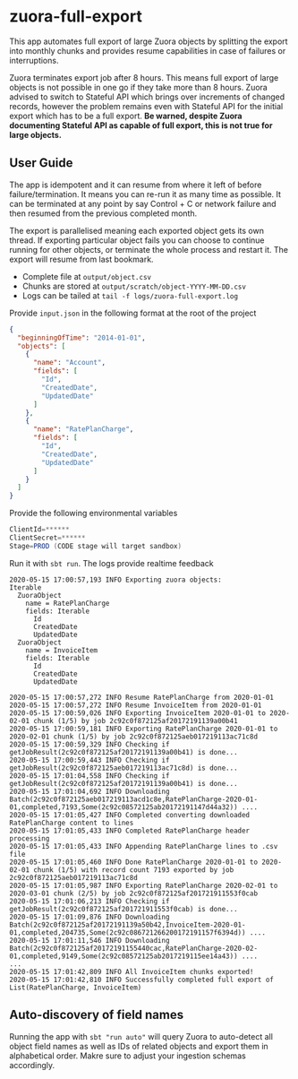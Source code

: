 # zuora-full-export

This app automates full export of large Zuora objects by splitting the export into monthly chunks and provides
resume capabilities in case of failures or interruptions.

Zuora terminates export job after 8 hours. This means full export of large objects is not possible in one go
if they take more than 8 hours. Zuora advised to switch to Stateful API which brings over increments of changed 
records, however the problem remains even with Stateful API for the initial export which has to be a full export.
**Be warned, despite Zuora documenting Stateful API as capable of full export, this is not true for large objects.**

## User Guide

The app is idempotent and it can resume from where it left of before failure/termination. 
It means you can re-run it as many time as possible. It can be terminated at any point by say
Control + C or network failure and then resumed from the previous completed month. 

The export is parallelised meaning each exported object gets its own thread. If exporting particular object fails
you can choose to continue running for other objects, or terminate the whole process and restart it. The export
will resume from last bookmark. 

* Complete file at `output/object.csv`
* Chunks are stored at `output/scratch/object-YYYY-MM-DD.csv`
* Logs can be tailed at `tail -f logs/zuora-full-export.log`

Provide `input.json` in the following format at the root of the project

```json
{
  "beginningOfTime": "2014-01-01",
  "objects": [
    {
      "name": "Account",
      "fields": [
        "Id",
        "CreatedDate",
        "UpdatedDate"
      ]
    },
    {
      "name": "RatePlanCharge",
      "fields": [
        "Id",
        "CreatedDate",
        "UpdatedDate"
      ]
    }
  ]
}
``` 

Provide the following environmental variables

```scala
ClientId=******
ClientSecret=******
Stage=PROD (CODE stage will target sandbox)
```

Run it with `sbt run`. The logs provide realtime feedback

```
2020-05-15 17:00:57,193 INFO Exporting zuora objects:
Iterable
  ZuoraObject
    name = RatePlanCharge
    fields: Iterable
      Id
      CreatedDate
      UpdatedDate
  ZuoraObject
    name = InvoiceItem
    fields: Iterable
      Id
      CreatedDate
      UpdatedDate

2020-05-15 17:00:57,272 INFO Resume RatePlanCharge from 2020-01-01
2020-05-15 17:00:57,272 INFO Resume InvoiceItem from 2020-01-01
2020-05-15 17:00:59,026 INFO Exporting InvoiceItem 2020-01-01 to 2020-02-01 chunk (1/5) by job 2c92c0f872125af20172191139a00b41
2020-05-15 17:00:59,181 INFO Exporting RatePlanCharge 2020-01-01 to 2020-02-01 chunk (1/5) by job 2c92c0f872125aeb017219113ac71c8d
2020-05-15 17:00:59,329 INFO Checking if getJobResult(2c92c0f872125af20172191139a00b41) is done...
2020-05-15 17:00:59,443 INFO Checking if getJobResult(2c92c0f872125aeb017219113ac71c8d) is done...
2020-05-15 17:01:04,558 INFO Checking if getJobResult(2c92c0f872125af20172191139a00b41) is done...
2020-05-15 17:01:04,692 INFO Downloading Batch(2c92c0f872125aeb017219113acd1c8e,RatePlanCharge-2020-01-01,completed,7193,Some(2c92c08572125ab20172191147d44a32)) ....
2020-05-15 17:01:05,427 INFO Completed converting downloaded RatePlanCharge content to lines
2020-05-15 17:01:05,433 INFO Completed RatePlanCharge header processing
2020-05-15 17:01:05,433 INFO Appending RatePlanCharge lines to .csv file
2020-05-15 17:01:05,460 INFO Done RatePlanCharge 2020-01-01 to 2020-02-01 chunk (1/5) with record count 7193 exported by job 2c92c0f872125aeb017219113ac71c8d
2020-05-15 17:01:05,987 INFO Exporting RatePlanCharge 2020-02-01 to 2020-03-01 chunk (2/5) by job 2c92c0f872125af201721911553f0cab
2020-05-15 17:01:06,213 INFO Checking if getJobResult(2c92c0f872125af201721911553f0cab) is done...
2020-05-15 17:01:09,876 INFO Downloading Batch(2c92c0f872125af20172191139a50b42,InvoiceItem-2020-01-01,completed,204735,Some(2c92c086721266200172191157f6394d)) ....
2020-05-15 17:01:11,546 INFO Downloading Batch(2c92c0f872125af20172191155440cac,RatePlanCharge-2020-02-01,completed,9149,Some(2c92c08572125ab2017219115ee14a43)) ....
...
2020-05-15 17:01:42,809 INFO All InvoiceItem chunks exported!
2020-05-15 17:01:42,810 INFO Successfully completed full export of List(RatePlanCharge, InvoiceItem)
```

## Auto-discovery of field names

Running the app with `sbt "run auto"` will query Zuora to auto-detect all object field names as well as IDs of 
related objects and export them in alphabetical order. Makre sure to adjust your ingestion schemas accordingly.






